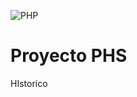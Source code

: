 ![PHP](https://repository-images.githubusercontent.com/189269210/3a4ad980-c03e-11e9-880b-1ffa75ed6295)

<h1>Proyecto PHS</h1>
<p>HIstorico</p>

